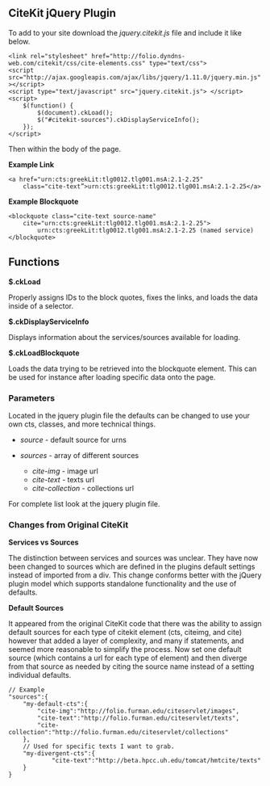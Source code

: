 ## CiteKit jQuery Plugin

To add to your site download the *jquery.citekit.js* file and include it
like below.

    <link rel="stylesheet" href="http://folio.dyndns-web.com/citekit/css/cite-elements.css" type="text/css">
    <script src="http://ajax.googleapis.com/ajax/libs/jquery/1.11.0/jquery.min.js" ></script>
    <script type="text/javascript" src="jquery.citekit.js"> </script>
    <script>
        $(function() {
            $(document).ckLoad();
            $("#citekit-sources").ckDisplayServiceInfo();
        });
    </script>

Then within the body of the page.

**Example Link**

    <a href="urn:cts:greekLit:tlg0012.tlg001.msA:2.1-2.25" 
        class="cite-text”>urn:cts:greekLit:tlg0012.tlg001.msA:2.1-2.25</a>

**Example Blockquote**

    <blockquote class="cite-text source-name"
        cite="urn:cts:greekLit:tlg0012.tlg001.msA:2.1-2.25">
            urn:cts:greekLit:tlg0012.tlg001.msA:2.1-2.25 (named service)</blockquote>

## Functions

**$.ckLoad**

Properly assigns IDs to the block quotes, fixes the links, and loads the
data inside of a selector.

**$.ckDisplayServiceInfo**

Displays information about the services/sources available for loading.

**$.ckLoadBlockquote**

Loads the data trying to be retrieved into the blockquote element. This
can be used for instance after loading specific data onto the page.

### Parameters

Located in the jquery plugin file the defaults can be changed to use
your own cts, classes, and more technical things.

-   *source* - default source for urns

-   *sources* - array of different sources

    -   *cite-img* - image url
    -   *cite-text* - texts url
    -   *cite-collection* - collections url

For complete list look at the jquery plugin file.

### Changes from Original CiteKit

**Services vs Sources**

The distinction between services and sources was unclear. They have now
been changed to sources which are defined in the plugins default
settings instead of imported from a div. This change conforms better
with the jQuery plugin model which supports standalone functionality and
the use of defaults.

**Default Sources**

It appeared from the original CiteKit code that there was the ability to
assign default sources for each type of citekit element (cts, citeimg,
and cite) however that added a layer of complexity, and many if statements,
and seemed more reasonable to simplify the process. Now set one default
source (which contains a url for each type of element) and then diverge
from that source as needed by citing the source name instead of a
setting individual defaults.

    // Example
    "sources":{
        "my-default-cts":{
            "cite-img":"http://folio.furman.edu/citeservlet/images", 
            "cite-text":"http://folio.furman.edu/citeservlet/texts", 
            "cite-collection":"http://folio.furman.edu/citeservlet/collections"
        },
        // Used for specific texts I want to grab.
        "my-divergent-cts":{
                "cite-text":"http://beta.hpcc.uh.edu/tomcat/hmtcite/texts"
        }
    }


